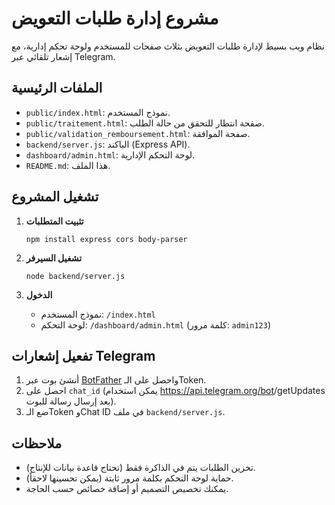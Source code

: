 # مشروع إدارة طلبات التعويض

نظام ويب بسيط لإدارة طلبات التعويض بثلاث صفحات للمستخدم ولوحة تحكم إدارية، مع إشعار تلقائي عبر Telegram.

## الملفات الرئيسية

- `public/index.html`: نموذج المستخدم.
- `public/traitement.html`: صفحة انتظار للتحقق من حالة الطلب.
- `public/validation_remboursement.html`: صفحة الموافقة.
- `backend/server.js`: الباكند (Express API).
- `dashboard/admin.html`: لوحة التحكم الإدارية.
- `README.md`: هذا الملف.

## تشغيل المشروع

1. **تثبيت المتطلبات**
   ```
   npm install express cors body-parser
   ```

2. **تشغيل السيرفر**
   ```
   node backend/server.js
   ```

3. **الدخول**
   - نموذج المستخدم: `/index.html`
   - لوحة التحكم: `/dashboard/admin.html` (كلمة مرور: `admin123`)

## تفعيل إشعارات Telegram

1. أنشئ بوت عبر [BotFather](https://t.me/BotFather) واحصل على الـToken.
2. احصل على `chat_id` (يمكن استخدام https://api.telegram.org/bot<token>/getUpdates بعد إرسال رسالة للبوت).
3. ضع الـToken وChat ID في ملف `backend/server.js`.

## ملاحظات

- تخزين الطلبات يتم في الذاكرة فقط (تحتاج قاعدة بيانات للإنتاج).
- حماية لوحة التحكم بكلمة مرور ثابتة (يمكن تحسينها لاحقاً).
- يمكنك تخصيص التصميم أو إضافة خصائص حسب الحاجة.
